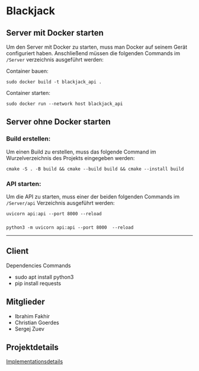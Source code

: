 # Blackjack

## Server mit Docker starten
Um den Server mit Docker zu starten, muss man Docker auf seinem Gerät configuriert haben. Anschließend  müssen die folgenden Commands im `/Server` verzeichnis ausgeführt werden:


Container bauen:

    sudo docker build -t blackjack_api .

Container starten:

    sudo docker run --network host blackjack_api


## Server ohne Docker starten
### Build erstellen:
Um einen Build zu erstellen, muss das folgende Command im Wurzelverzeichnis des Projekts eingegeben werden:
    
    cmake -S . -B build && cmake --build build && cmake --install build

### API starten:
Um die API zu starten, muss einer der beiden folgenden Commands im `/Server/api` Verzeichnis ausgeführt werden:

    uvicorn api:api --port 8000 --reload
 ###

    python3 -m uvicorn api:api --port 8000  --reload

---
## Client

Dependencies Commands

- sudo apt install python3
- pip install requests

## Mitglieder

- Ibrahim Fakhir
- Christian Goerdes
- Sergej Zuev

## Projektdetails
[Implementationsdetails](https://gitlab.informatik.uni-bonn.de/xx_best_oose_group_xx/projektbeta/-/blob/e2ffaa9738465814f7dee422b9db3b628f47ad4c/docs/Implementation%20Details/implementation_details.drawio.png)